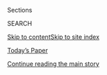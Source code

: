 <div id="app">

<div>

<div class="NYTAppHideMasthead css-1r6wvpq e1suatyy0">

<div class="section css-ui9rw0 e1suatyy2">

<div class="css-eph4ug er09x8g0">

<div class="css-6n7j50">

</div>

<span class="css-1dv1kvn">Sections</span>

<div class="css-10488qs">

<span class="css-1dv1kvn">SEARCH</span>

</div>

[Skip to content](#site-content)[Skip to site
index](#site-index)

</div>

<div class="css-10698na e1huz5gh0">

</div>

</div>

<div id="masthead-bar-one" class="section hasLinks css-15hmgas e1csuq9d3">

<div class="css-uqyvli e1csuq9d0">

</div>

<div class="css-1uqjmks e1csuq9d1">

</div>

<div class="css-9e9ivx">

[](https://myaccount.nytimes3xbfgragh.onion/auth/login?response_type=cookie&client_id=vi)

</div>

<div class="css-1bvtpon e1csuq9d2">

[Today’s Paper](https://www.nytimes3xbfgragh.onion/section/todayspaper)

</div>

</div>

</div>

</div>

<div data-aria-hidden="false">

<div id="site-content" data-role="main">

<div id="top-wrapper" class="css-15p45cc eaca97t0" type="top">

<div id="top-slug" class="css-19x0jxb eaca97t1" hidden="">

Advertisement

</div>

[Continue reading the main
story](#after-top)

<div class="ad top-wrapper" style="text-align:center;height:100%;display:block;min-height:90px">

<div id="top" class="place-ad" data-position="top" data-size-key="top">

</div>

</div>

<div id="after-top">

</div>

</div>

<div id="byline" class="section css-15h4p1b e9abtgs0">

<div class="css-1j21atc e1svk9qx1">

<div class="css-nfcc9b e1svk9qx3">

<div class="css-cnx41t">

![Portrait of Cecilia
Kang](https://static01.graylady3jvrrxbe.onion/images/2019/01/29/multimedia/author-cecilia-kang/author-cecilia-kang-thumbLarge.png)

</div>

<div class="css-vl9dhg e1svk9qx5">

<div class="css-1nrhkj6 e1svk9qx6">

# Cecilia Kang

</div>

## <span></span>

Cecilia Kang covers technology and regulatory policy out of Washington.
She joined The New York Times in 2015 after 10 years covering technology
and business at The Washington Post.

</div>

</div>

</div>

<div>

<div id="mid1-wrapper" class="css-1mn4oms eaca97t0" type="rank">

<div id="mid1-slug" class="css-1tag3rd eaca97t1">

Advertisement

</div>

[Continue reading the main
story](#after-mid1)

<div id="mid1" class="ad mid1-wrapper" style="text-align:center;height:100%;display:block">

</div>

<div id="after-mid1">

</div>

</div>

</div>

<div class="css-185go5a e1o5byef0">

<div class="css-15cbhtu">

  - [Latest](#stream-panel)
  - <span class="css-6n7j50">Search</span>
    <div class="control">
    <div class="label-container css-1dv1kvn">
    Search
    </div>
    <div class="css-wm4t3d">
    **<span id="clear-search-input" class="css-1dv1kvn">Clear this text
    input</span>
    </div>
    </div>
    <span class="css-1iovbfw"></span>

<div id="stream-panel" class="section css-8msx5b e1jz0cab1">

<div class="css-13mho3u">

1.  
    
    <div class="css-1cp3ece">
    
    <div class="css-1l4spti">
    
    [](/2020/07/29/technology/big-tech-hearing-apple-amazon-facebook-google.html)
    
    <div class="css-79elbk">
    
    ![](https://static01.graylady3jvrrxbe.onion/images/2020/07/30/reader-center/29TECHHEARING-A1/merlin_175077825_5ebc931b-baa1-489a-960c-34e4d845e997-thumbWide.jpg?quality=75&auto=webp&disable=upscale)
    
    </div>
    
    ## Lawmakers, United in Their Ire, Lash Out at Big Tech’s Leaders
    
    The chiefs of Amazon, Apple, Google and Facebook faced withering
    questions from Democrats about anti-competitive practices and from
    Republicans about anti-conservative bias.
    
    <div class="css-1nqbnmb ea5icrr0">
    
    By <span class="css-1n7hynb">Cecilia Kang <span>and</span> David
    McCabe</span>
    
    </div>
    
    </div>
    
    <div class="css-1lc2l26 e1xfvim33">
    
    </div>
    
    </div>

2.  
    
    <div class="css-1cp3ece">
    
    <div class="css-1l4spti">
    
    [](/live/2020/07/29/technology/tech-ceos-hearing-testimony/republicans-focused-on-bias-concerns-about-platforms)
    
    ## Republicans focused on bias concerns about platforms.
    
    <div class="css-1nqbnmb ea5icrr0">
    
    By <span class="css-1n7hynb">David McCabe <span>and</span> Cecilia
    Kang</span>
    
    </div>
    
    </div>
    
    <div class="css-1lc2l26 e1xfvim33">
    
    </div>
    
    </div>

3.  
    
    <div class="css-1cp3ece">
    
    <div class="css-1l4spti">
    
    [](/live/2020/07/29/technology/tech-ceos-hearing-testimony/there-are-many-investigations-into-the-tech-companies-heres-where-they-all-stand)
    
    <div class="css-79elbk">
    
    ![](https://static01.graylady3jvrrxbe.onion/images/2020/07/29/business/29tech-hearing-inquiries/merlin_163192332_bc0f35e4-7fc0-481a-bec0-f76d02126a92-thumbWide.jpg?quality=75&auto=webp&disable=upscale)
    
    </div>
    
    ## There are many investigations into the tech companies. Here’s where they all stand.
    
    <div class="css-1nqbnmb ea5icrr0">
    
    By <span class="css-1n7hynb">Cecilia
    Kang</span>
    
    </div>
    
    </div>
    
    <div class="css-1lc2l26 e1xfvim33">
    
    </div>
    
    </div>

4.  
    
    <div class="css-1cp3ece">
    
    <div class="css-1l4spti">
    
    [](/live/2020/07/29/technology/tech-ceos-hearing-testimony/what-to-expect-from-the-hearing)
    
    <div class="css-79elbk">
    
    ![](https://static01.graylady3jvrrxbe.onion/images/2020/07/29/business/29tech-hearing-ledeall/29tech-hearing-ledeall-thumbWide.jpg?quality=75&auto=webp&disable=upscale)
    
    </div>
    
    ## What to expect from the hearing.
    
    <div class="css-1nqbnmb ea5icrr0">
    
    By <span class="css-1n7hynb">Cecilia Kang, Jack Nicas
    <span>and</span> David
    McCabe</span>
    
    </div>
    
    </div>
    
    <div class="css-1lc2l26 e1xfvim33">
    
    </div>
    
    </div>

5.  
    
    <div class="css-1cp3ece">
    
    <div class="css-1l4spti">
    
    [](/2020/07/28/technology/amazon-apple-facebook-google-antitrust-hearing.html)
    
    <div class="css-79elbk">
    
    ![](https://static01.graylady3jvrrxbe.onion/images/2020/07/24/business/24TECHCEOS-GRID/24TECHCEOS-GRID-thumbWide.jpg?quality=75&auto=webp&disable=upscale)
    
    </div>
    
    ## Amazon, Apple, Facebook and Google Prepare for Their ‘Big Tobacco Moment’
    
    The tech C.E.O.s will appear together at a congressional hearing on
    Wednesday to argue that their companies do not stifle competition.
    
    <div class="css-1nqbnmb ea5icrr0">
    
    By <span class="css-1n7hynb">Cecilia Kang, Jack Nicas
    <span>and</span> David
    McCabe</span>
    
    </div>
    
    </div>
    
    <div class="css-1lc2l26 e1xfvim33">
    
    </div>
    
    </div>

6.  
    
    <div class="css-1cp3ece">
    
    <div class="css-1l4spti">
    
    [](/2020/07/17/technology/ftc-facebook-investigation.html)
    
    <div class="css-79elbk">
    
    ![](https://static01.graylady3jvrrxbe.onion/images/2020/07/17/business/17ftc1/merlin_154563354_adf17bd2-9408-4d00-abcd-fc346ce9bb3c-thumbWide.jpg?quality=75&auto=webp&disable=upscale)
    
    </div>
    
    ## F.T.C.’s Facebook Investigation May Stretch Past Election
    
    The agency’s handling of the case stands in stark contrast to the
    antitrust investigation into Google by the Justice Department.
    
    <div class="css-1nqbnmb ea5icrr0">
    
    By <span class="css-1n7hynb">Cecilia
    Kang</span>
    
    </div>
    
    </div>
    
    <div class="css-1lc2l26 e1xfvim33">
    
    </div>
    
    </div>

7.  
    
    <div class="css-1cp3ece">
    
    <div class="css-1l4spti">
    
    [](/2020/07/15/technology/tiktok-washington-lobbyist.html)
    
    <div class="css-79elbk">
    
    ![](https://static01.graylady3jvrrxbe.onion/images/2020/07/15/business/15DC-TikTok-promo/merlin_174438417_a3c05ec9-dde3-4af9-a8fc-9725ee1c208a-thumbWide.jpg?quality=75&auto=webp&disable=upscale)
    
    </div>
    
    ## TikTok Enlists Army of Lobbyists as Suspicions Over China Ties Grow
    
    The viral social media app has beefed up its lobbying operation to
    counter several potential actions in Washington that could threaten
    the company’s future.
    
    <div class="css-1nqbnmb ea5icrr0">
    
    By <span class="css-1n7hynb">Cecilia Kang, Lara Jakes, Ana Swanson
    <span>and</span> David
    McCabe</span>
    
    </div>
    
    <div class="css-185051n">
    
    [阅读简体中文版](https://cn.nytimes3xbfgragh.onion/technology/20200716/tiktok-washington-lobbyist/ "Read in Simplified Chinese")[閱讀繁體中文版](https://cn.nytimes3xbfgragh.onion/technology/20200716/tiktok-washington-lobbyist/zh-hant/ "Read in Traditional Chinese")
    
    </div>
    
    </div>
    
    <div class="css-1lc2l26 e1xfvim33">
    
    </div>
    
    </div>

8.  
    
    <div class="css-1cp3ece">
    
    <div class="css-1l4spti">
    
    [](/2020/06/27/technology/pizzagate-justin-bieber-qanon-tiktok.html)
    
    <div class="css-79elbk">
    
    ![](https://static01.graylady3jvrrxbe.onion/images/2020/06/28/business/28pizzagate-print10/28pizzagate-print10-thumbWide-v3.jpg?quality=75&auto=webp&disable=upscale)
    
    </div>
    
    ## ‘PizzaGate’ Conspiracy Theory Thrives Anew in the TikTok Era
    
    The false theory targeting Democrats, now fueled by QAnon and
    teenagers on TikTok, is entangling new targets like Justin Bieber.
    
    <div class="css-1nqbnmb ea5icrr0">
    
    By <span class="css-1n7hynb">Cecilia Kang <span>and</span> Sheera
    Frenkel</span>
    
    </div>
    
    </div>
    
    <div class="css-1lc2l26 e1xfvim33">
    
    </div>
    
    </div>

9.  
    
    <div class="css-1cp3ece">
    
    <div class="css-1l4spti">
    
    [](/2020/06/25/technology/barr-google-investigation.html)
    
    <div class="css-79elbk">
    
    ![](https://static01.graylady3jvrrxbe.onion/images/2020/06/26/business/25JPantitrustdoj1-print/merlin_165432687_85138655-3d4a-4382-bb2b-db469cfba3df-thumbWide.jpg?quality=75&auto=webp&disable=upscale)
    
    </div>
    
    ## Barr’s Interest in Google Antitrust Case Keeps It Moving Swiftly
    
    Attorney General William Barr’s attention to the Justice Department
    investigation shows the high stakes for the agency and for him.
    
    <div class="css-1nqbnmb ea5icrr0">
    
    By <span class="css-1n7hynb">David McCabe <span>and</span> Cecilia
    Kang</span>
    
    </div>
    
    </div>
    
    <div class="css-1lc2l26 e1xfvim33">
    
    </div>
    
    </div>

10. 
    
    <div class="css-1cp3ece">
    
    <div class="css-1l4spti">
    
    [](/2020/06/17/technology/justice-dept-urges-rolling-back-legal-shield-for-tech-companies.html)
    
    <div class="css-79elbk">
    
    ![](https://static01.graylady3jvrrxbe.onion/images/2019/08/03/business/17DOJTECH/00techshield-tear-thumbWide.jpg?quality=75&auto=webp&disable=upscale)
    
    </div>
    
    ## Justice Dept. Urges Rolling Back Legal Shield for Tech Companies
    
    The agency said that Congress should repeal parts of a law that has
    been crucial for the growth of companies like Facebook and Twitter.
    
    <div class="css-1nqbnmb ea5icrr0">
    
    By <span class="css-1n7hynb">Cecilia Kang</span>
    
    </div>
    
    </div>
    
    <div class="css-1lc2l26 e1xfvim33">
    
    </div>
    
    </div>

<div class="css-13mho3u">

<div class="css-1t62hi8">

<div class="css-1stvaey">

Show
More

<div>

<div style="border:0;clip:rect(0 0 0 0);height:1px;margin:-1px;overflow:hidden;white-space:nowrap;padding:0;width:1px;position:absolute" data-role="log" data-aria-live="assertive">

</div>

<div style="border:0;clip:rect(0 0 0 0);height:1px;margin:-1px;overflow:hidden;white-space:nowrap;padding:0;width:1px;position:absolute" data-role="log" data-aria-live="assertive">

</div>

<div style="border:0;clip:rect(0 0 0 0);height:1px;margin:-1px;overflow:hidden;white-space:nowrap;padding:0;width:1px;position:absolute" data-role="log" data-aria-live="polite">

</div>

<div style="border:0;clip:rect(0 0 0 0);height:1px;margin:-1px;overflow:hidden;white-space:nowrap;padding:0;width:1px;position:absolute" data-role="log" data-aria-live="polite">

</div>

</div>

</div>

</div>

</div>

</div>

<div class="css-g6hk37 supplemental">

<div id="mid2-wrapper" class="css-10wkyv7 eaca97t0" type="lede">

<div id="mid2-slug" class="css-1tag3rd eaca97t1">

Advertisement

</div>

[Continue reading the main
story](#after-mid2)

<div id="mid2" class="ad mid2-wrapper" style="text-align:center;height:100%;display:block;min-height:250px">

</div>

<div id="after-mid2">

</div>

</div>

## Follow Elsewhere

<div class="module-body">

  - [**<span data-aria-hidden="true">ceciliakang</span><span class="css-1dv1kvn">twitter
    page for ceciliakang</span>](https://twitter.com/ceciliakang)

</div>

</div>

</div>

</div>

</div>

</div>

</div>

## Site Index

<div>

</div>

## Site Information Navigation

  - [© <span>2020</span> <span>The New York Times
    Company</span>](https://help.nytimes3xbfgragh.onion/hc/en-us/articles/115014792127-Copyright-notice)

<!-- end list -->

  - [NYTCo](https://www.nytco.com/)
  - [Contact
    Us](https://help.nytimes3xbfgragh.onion/hc/en-us/articles/115015385887-Contact-Us)
  - [Work with us](https://www.nytco.com/careers/)
  - [Advertise](https://nytmediakit.com/)
  - [T Brand Studio](http://www.tbrandstudio.com/)
  - [Your Ad
    Choices](https://www.nytimes3xbfgragh.onion/privacy/cookie-policy#how-do-i-manage-trackers)
  - [Privacy](https://www.nytimes3xbfgragh.onion/privacy)
  - [Terms of
    Service](https://help.nytimes3xbfgragh.onion/hc/en-us/articles/115014893428-Terms-of-service)
  - [Terms of
    Sale](https://help.nytimes3xbfgragh.onion/hc/en-us/articles/115014893968-Terms-of-sale)
  - [Site
    Map](https://spiderbites.nytimes3xbfgragh.onion)
  - [Help](https://help.nytimes3xbfgragh.onion/hc/en-us)
  - [Subscriptions](https://www.nytimes3xbfgragh.onion/subscription?campaignId=37WXW)

</div>

</div>
